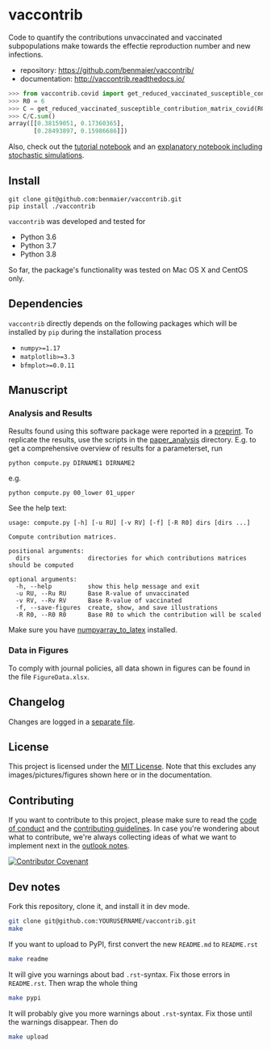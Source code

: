 # vaccontrib

Code to quantify the contributions unvaccinated and vaccinated subpopulations make towards the effectie reproduction number and new infections.

* repository: https://github.com/benmaier/vaccontrib/
* documentation: http://vaccontrib.readthedocs.io/

```python
>>> from vaccontrib.covid import get_reduced_vaccinated_susceptible_contribution_matrix_covid
>>> R0 = 6
>>> C = get_reduced_vaccinated_susceptible_contribution_matrix_covid(R0,variant='delta')
>>> C/C.sum()
array([[0.38159051, 0.17360365],
       [0.28493897, 0.15986686]])
```

Also, check out the [tutorial notebook](https://github.com/benmaier/vaccontrib/blob/main/cookbook/notebooks/covid_examples.ipynb) and an [explanatory notebook including stochastic simulations](https://github.com/benmaier/vaccontrib/blob/main/cookbook/notebooks/first_examples.ipynb).

## Install


    git clone git@github.com:benmaier/vaccontrib.git
    pip install ./vaccontrib

`vaccontrib` was developed and tested for 

* Python 3.6
* Python 3.7
* Python 3.8

So far, the package's functionality was tested on Mac OS X and CentOS only.

## Dependencies

`vaccontrib` directly depends on the following packages which will be installed by `pip` during the installation process

* `numpy>=1.17`
* `matplotlib>=3.3`
* `bfmplot>=0.0.11`

## Manuscript

### Analysis and Results

Results found using this software package were reported in a [preprint](https://medrxiv.org/cgi/content/short/2021.11.24.21266831v1). To replicate the results, use the scripts in the [paper\_analysis](https://github.com/benmaier/vaccontrib/tree/main/paper_analysis) directory. E.g. to get a comprehensive overview of results for a parameterset, run 

    python compute.py DIRNAME1 DIRNAME2

e.g.

    python compute.py 00_lower 01_upper
 
See the help text:

    usage: compute.py [-h] [-u RU] [-v RV] [-f] [-R R0] dirs [dirs ...]
    
    Compute contribution matrices.
    
    positional arguments:
      dirs                directories for which contributions matrices should be computed
    
    optional arguments:
      -h, --help          show this help message and exit
      -u RU, --Ru RU      Base R-value of unvaccinated
      -v RV, --Rv RV      Base R-value of vaccinated
      -f, --save-figures  create, show, and save illustrations
      -R R0, --R0 R0      Base R0 to which the contribution will be scaled
    

Make sure you have [numpyarray_to_latex](https://github.com/benmaier/numpyarray_to_latex) installed.

### Data in Figures

To comply with journal policies, all data shown in figures can be found in the file `FigureData.xlsx`.

## Changelog

Changes are logged in a [separate file](https://github.com/benmaier/vaccontrib/blob/main/CHANGELOG.md).

## License

This project is licensed under the [MIT License](https://github.com/benmaier/vaccontrib/blob/main/LICENSE).
Note that this excludes any images/pictures/figures shown here or in the documentation.

## Contributing

If you want to contribute to this project, please make sure to read the [code of conduct](https://github.com/benmaier/vaccontrib/blob/main/CODE_OF_CONDUCT.md) and the [contributing guidelines](https://github.com/benmaier/vaccontrib/blob/main/CONTRIBUTING.md). In case you're wondering about what to contribute, we're always collecting ideas of what we want to implement next in the [outlook notes](https://github.com/benmaier/vaccontrib/blob/main/OUTLOOK.md).

[![Contributor Covenant](https://img.shields.io/badge/Contributor%20Covenant-v1.4%20adopted-ff69b4.svg)](code-of-conduct.md)

## Dev notes

Fork this repository, clone it, and install it in dev mode.

```bash
git clone git@github.com:YOURUSERNAME/vaccontrib.git
make
```

If you want to upload to PyPI, first convert the new `README.md` to `README.rst`

```bash
make readme
```

It will give you warnings about bad `.rst`-syntax. Fix those errors in `README.rst`. Then wrap the whole thing 

```bash
make pypi
```

It will probably give you more warnings about `.rst`-syntax. Fix those until the warnings disappear. Then do

```bash
make upload
```
